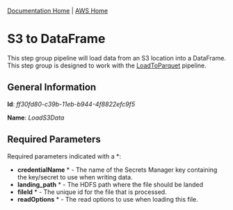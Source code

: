 [Documentation Home](../../docs/readme.md) | [AWS Home](../readme.md)

# S3 to DataFrame
This step group pipeline will load data from an S3 location into a DataFrame. This step 
group is designed to work with the [LoadToParquet](../../metalus-common/docs/loadtoparquet.md) pipeline.

## General Information
**Id**: _ff30fd80-c39b-11eb-b944-4f8822efc9f5_

**Name**: _LoadS3Data_

## Required Parameters
Required parameters indicated with a *:
* **credentialName** * - The name of the Secrets Manager key containing the key/secret to use when writing data.
* **landing_path** * - The HDFS path where the file should be landed
* **fileId** * - The unique id for the file that is processed.
* **readOptions** * - The read options to use when loading this file.
    

